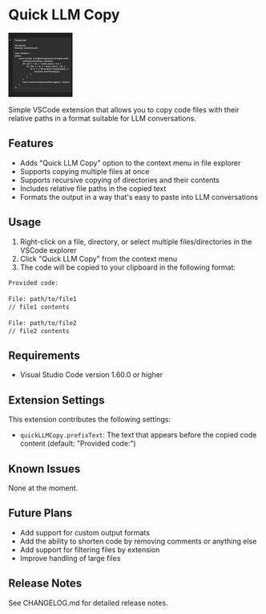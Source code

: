 # Quick LLM Copy

![Extension Icon](images/icon.png)

Simple VSCode extension that allows you to copy code files with their relative paths in a format suitable for LLM conversations.

## Features

- Adds "Quick LLM Copy" option to the context menu in file explorer
- Supports copying multiple files at once
- Supports recursive copying of directories and their contents
- Includes relative file paths in the copied text
- Formats the output in a way that's easy to paste into LLM conversations

## Usage

1. Right-click on a file, directory, or select multiple files/directories in the VSCode explorer
2. Click "Quick LLM Copy" from the context menu
3. The code will be copied to your clipboard in the following format: 

```
Provided code:

File: path/to/file1
// file1 contents

File: path/to/file2
// file2 contents
```


## Requirements

- Visual Studio Code version 1.60.0 or higher

## Extension Settings

This extension contributes the following settings:

* `quickLLMCopy.prefixText`: The text that appears before the copied code content (default: "Provided code:")

## Known Issues

None at the moment.

## Future Plans

- Add support for custom output formats
- Add the ability to shorten code by removing comments or anything else
- Add support for filtering files by extension
- Improve handling of large files

## Release Notes

See CHANGELOG.md for detailed release notes.
